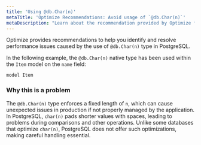 ```yaml
---
title: 'Using @db.Char(n)'
metaTitle: 'Optimize Recommendations: Avoid usage of `@db.Char(n)`'
metaDescription: "Learn about the recommendation provided by Optimize for using `@db.Char(n)` native type."
---
```


Optimize provides recommendations to help you identify and resolve performance issues caused by the use of `@db.Char(n)` type in PostgreSQL.

In the following example, the `@db.Char(n)` native type has been used within the `Item` model on the `name` field:

```prisma
model Item 
```

### Why this is a problem

The `@db.Char(n)` type enforces a fixed length of `n`, which can cause unexpected issues in production if not properly managed by the application. In PostgreSQL, `char(n)` pads shorter values with spaces, leading to problems during comparisons and other operations. Unlike some databases that optimize `char(n)`, PostgreSQL does not offer such optimizations, making careful handling essential.